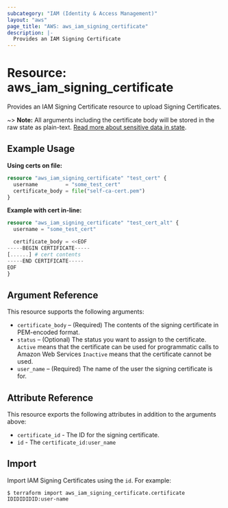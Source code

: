 ```yaml
---
subcategory: "IAM (Identity & Access Management)"
layout: "aws"
page_title: "AWS: aws_iam_signing_certificate"
description: |-
  Provides an IAM Signing Certificate
---
```


# Resource: aws_iam_signing_certificate

Provides an IAM Signing Certificate resource to upload Signing Certificates.

~> **Note:** All arguments including the certificate body will be stored in the raw state as plain-text.
[Read more about sensitive data in state](https://www.terraform.io/docs/state/sensitive-data.html).

## Example Usage

**Using certs on file:**

```terraform
resource "aws_iam_signing_certificate" "test_cert" {
  username         = "some_test_cert"
  certificate_body = file("self-ca-cert.pem")
}
```

**Example with cert in-line:**

```terraform
resource "aws_iam_signing_certificate" "test_cert_alt" {
  username = "some_test_cert"

  certificate_body = <<EOF
-----BEGIN CERTIFICATE-----
[......] # cert contents
-----END CERTIFICATE-----
EOF
}
```

## Argument Reference

This resource supports the following arguments:

* `certificate_body` – (Required) The contents of the signing certificate in PEM-encoded format.
* `status` – (Optional)  The status you want to assign to the certificate. `Active` means that the certificate can be used for programmatic calls to Amazon Web Services `Inactive` means that the certificate cannot be used.
* `user_name` – (Required) The name of the user the signing certificate is for.

## Attribute Reference

This resource exports the following attributes in addition to the arguments above:

* `certificate_id` - The ID for the signing certificate.
* `id` - The `certificate_id:user_name`

## Import

Import IAM Signing Certificates using the `id`. For example:

```
$ terraform import aws_iam_signing_certificate.certificate IDIDIDIDID:user-name
```
